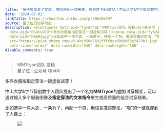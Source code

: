 ```yaml
---
title: '量子位发表了文章: 按需搭配一键叠穿，效果拿下新SOTA！中山大学&字节智创数字人团队提出虚拟试穿新框架'
date: '2024-07-01'
linkTitle: https://zhuanlan.zhihu.com/p/706396797
source: 量子位的知乎动态
description: <blockquote data-pid="fgvAd4SL">MMTryon团队 投稿<br>量子位 | 公众号 QbitAI</blockquote><p
  data-pid="RSuCLOJQ">多件衣服按指定穿法一键虚拟试穿！</p><p data-pid="fyK24FDF">中山大学&amp;字节智创数字人团队提出了一个名为<b>MMTryon</b>的虚拟试穿框架，可以通过输入多个服装图像及<b>指定穿法的文本指令</b>来生成高质量的组合试穿结果。</p><p
  data-pid="RkK0Jypg">比如选中一件大衣、一条裤子，再配一个包，用语言描述穿法，“啪”的一键就穿到了人像上：</p><figure data-size="normal"><img
  src="https://pic4.zhimg.com/v2-4bc850d7692ffff8cad860863e2479b3.jpg" data-caption=""
  data-size="normal" data-rawwidth="640" data-rawheight="160" ...
disable_comments: true
---
```

<blockquote data-pid="fgvAd4SL">MMTryon团队 投稿<br>量子位 | 公众号 QbitAI</blockquote><p data-pid="RSuCLOJQ">多件衣服按指定穿法一键虚拟试穿！</p><p data-pid="fyK24FDF">中山大学&amp;字节智创数字人团队提出了一个名为<b>MMTryon</b>的虚拟试穿框架，可以通过输入多个服装图像及<b>指定穿法的文本指令</b>来生成高质量的组合试穿结果。</p><p data-pid="RkK0Jypg">比如选中一件大衣、一条裤子，再配一个包，用语言描述穿法，“啪”的一键就穿到了人像上：</p><figure data-size="normal"><img src="https://pic4.zhimg.com/v2-4bc850d7692ffff8cad860863e2479b3.jpg" data-caption="" data-size="normal" data-rawwidth="640" data-rawheight="160" ...